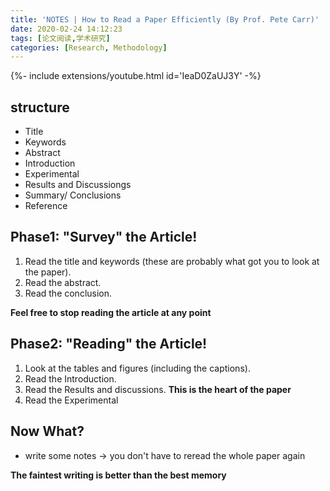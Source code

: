 ```yaml
---
title: 'NOTES | How to Read a Paper Efficiently (By Prof. Pete Carr)'
date: 2020-02-24 14:12:23
tags: [论文阅读,学术研究]
categories: [Research, Methodology]
---
```


<div>{%- include extensions/youtube.html id='IeaD0ZaUJ3Y' -%}</div>

<!--more-->

## structure

- Title
- Keywords
- Abstract
- Introduction
- Experimental
- Results and Discussiongs
- Summary/ Conclusions
- Reference

## Phase1: "Survey" the Article!

1. Read the title and keywords (these are probably what got you to look at the paper).
2. Read the abstract.
3. Read the conclusion.

**Feel free to stop reading the article at any point** 

## Phase2: "Reading" the Article!

1. Look at the tables and figures (including the captions).
2. Read the Introduction.
3. Read the Results and discussions.
**This is the heart of the paper**
4. Read the Experimental

## Now What?

- write some notes → you don't have to reread the whole paper again

**The faintest writing is better than the best memory**